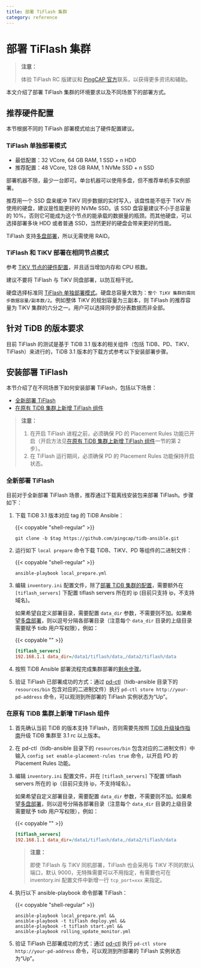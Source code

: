 ```yaml
---
title: 部署 TiFlash 集群
category: reference
---
```


# 部署 TiFlash 集群

> **注意：**
>
> 体验 TiFlash RC 版建议和 [PingCAP 官方](mailto:info@pingcap.com)联系，以获得更多资讯和辅助。

本文介绍了部署 TiFlash 集群的环境要求以及不同场景下的部署方式。

## 推荐硬件配置

本节根据不同的 TiFlash 部署模式给出了硬件配置建议。

### TiFlash 单独部署模式

* 最低配置：32 VCore, 64 GB RAM, 1 SSD + n HDD
* 推荐配置：48 VCore, 128 GB RAM, 1 NVMe SSD + n SSD

部署机器不限，最少一台即可。单台机器可以使用多盘，但不推荐单机多实例部署。

推荐用一个 SSD 盘来缓冲 TiKV 同步数据的实时写入，该盘性能不低于 TiKV 所使用的硬盘，建议是性能更好的 NVMe SSD。该 SSD 盘容量建议不小于总容量的 10%，否则它可能成为这个节点的能承载的数据量的瓶颈。而其他硬盘，可以选择部署多块 HDD 或者普通 SSD，当然更好的硬盘会带来更好的性能。

TiFlash 支持[多盘部署](/reference/tiflash/configuration.md#多盘部署)，所以无需使用 RAID。

### TiFlash 和 TiKV 部署在相同节点模式

参考 [TiKV 节点的硬件配置](/how-to/deploy/hardware-recommendations.md#服务器建议配置)，并且适当增加内存和 CPU 核数。

建议不要将 TiFlash 与 TiKV 同盘部署，以防互相干扰。

硬盘选择标准同 [TiFlash 单独部署模式](#tiflash-单独部署模式)。硬盘总容量大致为：`整个 TiKV 集群的需同步数据容量/副本数/2`。例如整体 TiKV 的规划容量为三副本，则 TiFlash 的推荐容量为 TiKV 集群的六分之一。用户可以选择同步部分表数据而非全部。

## 针对 TiDB 的版本要求

目前 TiFlash 的测试是基于 TiDB 3.1 版本的相关组件（包括 TiDB、PD、TiKV、TiFlash）来进行的，TiDB 3.1 版本的下载方式参考以下安装部署步骤。

## 安装部署 TiFlash

本节介绍了在不同场景下如何安装部署 TiFlash，包括以下场景：

- [全新部署 TiFlash](#全新部署-tiflash)
- [在原有 TiDB 集群上新增 TiFlash 组件](#在原有-tidb-集群上新增-tiflash-组件)

> **注意：**
>
> 1. 在开启 TiFlash 进程之前，必须确保 PD 的 Placement Rules 功能已开启（开启方法见[在原有 TiDB 集群上新增 TiFlash 组件](#在原有-tidb-集群上新增-tiflash-组件)一节的第 2 步）。
> 2. 在 TiFlash 运行期间，必须确保 PD 的 Placement Rules 功能保持开启状态。

### 全新部署 TiFlash

目前对于全新部署 TiFlash 场景，推荐通过下载离线安装包来部署 TiFlash。步骤如下：

1. 下载 TiDB 3.1 版本对应 tag 的 TiDB Ansible：

    {{< copyable "shell-regular" >}}

    ```shell
    git clone -b $tag https://github.com/pingcap/tidb-ansible.git
    ```

2. 运行如下 `local prepare` 命令下载 TiDB、TiKV、PD 等组件的二进制文件：

    {{< copyable "shell-regular" >}}

    ```shell
    ansible-playbook local_prepare.yml
    ```

3. 编辑 `inventory.ini` 配置文件，除了[部署 TiDB 集群的配置](/how-to/deploy/orchestrated/ansible.md#第-9-步编辑-inventoryini-文件分配机器资源)，需要额外在 `[tiflash_servers]` 下配置 tiflash servers 所在的 ip (目前只支持 ip，不支持域名)。

    如果希望自定义部署目录，需要配置 `data_dir` 参数，不需要则不加。如果希望[多盘部署](/reference/tiflash/configuration.md#多盘部署)，则以逗号分隔各部署目录（注意每个 `data_dir` 目录的上级目录需要赋予 tidb 用户写权限），例如：

    {{< copyable "" >}}

    ```ini
    [tiflash_servers]
    192.168.1.1 data_dir=/data1/tiflash/data,/data2/tiflash/data
    ```

4. 按照 TiDB Ansible 部署流程完成集群部署的[剩余步骤](/how-to/deploy/orchestrated/ansible.md#第-10-步调整-inventoryini-文件中的变量)。

5. 验证 TiFlash 已部署成功的方式：通过 [pd-ctl](/reference/tools/pd-control.md)（tidb-ansible 目录下的 `resources/bin` 包含对应的二进制文件）执行 `pd-ctl store http://your-pd-address` 命令，可以观测到所部署的 TiFlash 实例状态为“Up”。

### 在原有 TiDB 集群上新增 TiFlash 组件

1. 首先确认当前 TiDB 的版本支持 TiFlash，否则需要先按照 [TiDB 升级操作指南](/how-to/upgrade/from-previous-version.md)升级 TiDB 集群至 3.1 rc 以上版本。

2. 在 pd-ctl（tidb-ansible 目录下的 `resources/bin` 包含对应的二进制文件）中输入 `config set enable-placement-rules true` 命令，以开启 PD 的 Placement Rules 功能。

3. 编辑 `inventory.ini` 配置文件，并在 `[tiflash_servers]` 下配置 tiflash servers 所在的 ip（目前只支持 ip，不支持域名）。

    如果希望自定义部署目录，需要配置 `data_dir` 参数，不需要则不加。如果希望[多盘部署](/reference/tiflash/configuration.md#多盘部署)，则以逗号分隔各部署目录（注意每个 `data_dir` 目录的上级目录需要赋予 tidb 用户写权限），例如：

    {{< copyable "" >}}

    ```ini
    [tiflash_servers]
    192.168.1.1 data_dir=/data1/tiflash/data,/data2/tiflash/data
    ```

    > **注意：**
    >
    > 即使 TiFlash 与 TiKV 同机部署，TiFlash 也会采用与 TiKV 不同的默认端口，默认 9000，无特殊需要可以不用指定，有需要也可在 inventory.ini 配置文件中新增一行 `tcp_port=xxx` 来指定。

4. 执行以下 ansible-playbook 命令部署 TiFlash：

    {{< copyable "shell-regular" >}}

    ```shell
    ansible-playbook local_prepare.yml &&
    ansible-playbook -t tiflash deploy.yml &&
    ansible-playbook -t tiflash start.yml &&
    ansible-playbook rolling_update_monitor.yml
    ```

5. 验证 TiFlash 已部署成功的方式：通过 [pd-ctl](/reference/tools/pd-control.md) 执行 `pd-ctl store http://your-pd-address` 命令，可以观测到所部署的 TiFlash 实例状态为“Up”。
